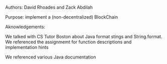 Authors: David Rhoades and Zack Abdilah

Purpose: implement a (non-decentralized) BlockChain

Aknowledgements: 

We talked with CS Tutor Boston about Java format stings and String.format.
 We referenced the assignmemt for function descriptions and implementation hints

 We referenced various Java documentation

